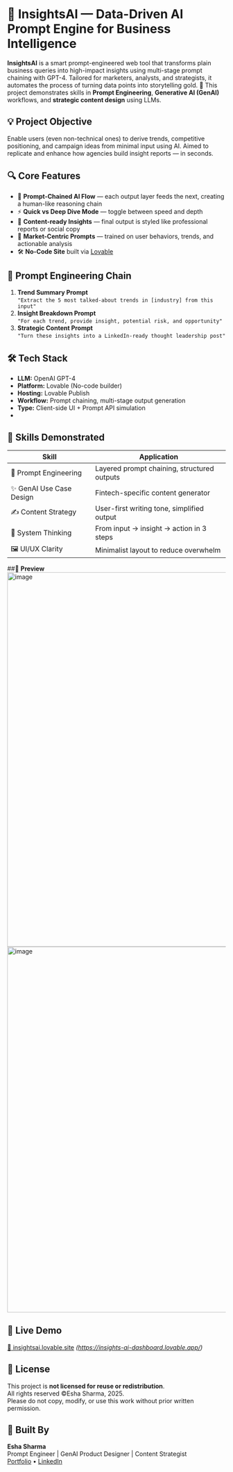 # 🤖 InsightsAI — Data-Driven AI Prompt Engine for Business Intelligence

**InsightsAI** is a smart prompt-engineered web tool that transforms plain business queries into high-impact insights using multi-stage prompt chaining with GPT-4. Tailored for marketers, analysts, and strategists, it automates the process of turning data points into storytelling gold. 🚀 This project demonstrates skills in **Prompt Engineering**, **Generative AI (GenAI)** workflows, and **strategic content design** using LLMs.

## 💡 Project Objective

Enable users (even non-technical ones) to derive trends, competitive positioning, and campaign ideas from minimal input using AI. Aimed to replicate and enhance how agencies build insight reports — in seconds.

## 🔍 Core Features

- 🧠 **Prompt-Chained AI Flow** — each output layer feeds the next, creating a human-like reasoning chain  
- ⚡️ **Quick vs Deep Dive Mode** — toggle between speed and depth  
- 📝 **Content-ready Insights** — final output is styled like professional reports or social copy  
- 🎯 **Market-Centric Prompts** — trained on user behaviors, trends, and actionable analysis  
- 🛠️ **No-Code Site** built via [Lovable](https://insights-ai-dashboard.lovable.app/)

## 🧠 Prompt Engineering Chain

1. **Trend Summary Prompt**  
   `"Extract the 5 most talked-about trends in [industry] from this input"`  
2. **Insight Breakdown Prompt**  
   `"For each trend, provide insight, potential risk, and opportunity"`  
3. **Strategic Content Prompt**  
   `"Turn these insights into a LinkedIn-ready thought leadership post"`

## 🛠️ Tech Stack

- **LLM:** OpenAI GPT-4  
- **Platform:** Lovable (No-code builder)  
- **Hosting:** Lovable Publish  
- **Workflow:** Prompt chaining, multi-stage output generation  
- **Type:** Client-side UI + Prompt API simulation
- 
## 💼 Skills Demonstrated

| Skill | Application |
|-------|-------------|
| 🧠 Prompt Engineering | Layered prompt chaining, structured outputs |
| ✨ GenAI Use Case Design | Fintech-specific content generator |
| ✍️ Content Strategy | User-first writing tone, simplified output |
| 🧩 System Thinking | From input → insight → action in 3 steps |
| 🖼️ UI/UX Clarity | Minimalist layout to reduce overwhelm |

##📸 **Preview**
<img width="1881" height="862" alt="image" src="https://github.com/user-attachments/assets/22e5dd28-bc11-4ee2-8b22-833c4518ffb5" />
<img width="1895" height="842" alt="image" src="https://github.com/user-attachments/assets/501accb7-2e15-4c4d-82a2-bb25668a7879" />



## 🔗 Live Demo

[🔗 insightsai.lovable.site](#) *(https://insights-ai-dashboard.lovable.app/)*

## 📜 License
This project is **not licensed for reuse or redistribution**.  
All rights reserved ©Esha Sharma, 2025.  
Please do not copy, modify, or use this work without prior written permission.


## 👤 Built By

**Esha Sharma**  
Prompt Engineer | GenAI Product Designer | Content Strategist  
[Portfolio](https://eshadesignportfolio.framer.website/) • [LinkedIn](https://www.linkedin.com/in/esha-sharma-uix2025/)
